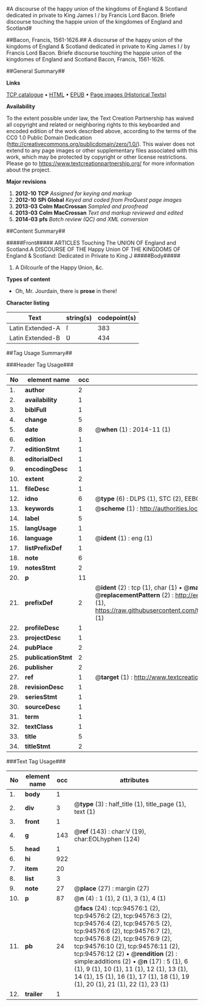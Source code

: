 #A discourse of the happy union of the kingdoms of England & Scotland dedicated in private to King James I / by Francis Lord Bacon. Briefe discourse touching the happie union of the kingdomes of England and Scotland#

##Bacon, Francis, 1561-1626.##
A discourse of the happy union of the kingdoms of England & Scotland dedicated in private to King James I / by Francis Lord Bacon.
Briefe discourse touching the happie union of the kingdomes of England and Scotland
Bacon, Francis, 1561-1626.

##General Summary##

**Links**

[TCP catalogue](http://www.ota.ox.ac.uk/tcp/)  • 
[HTML](http://tei.it.ox.ac.uk/tcp/Texts-HTML/free/A28/A28102.html)  • 
[EPUB](http://tei.it.ox.ac.uk/tcp/Texts-EPUB/free/A28/A28102.epub) • 
[Page images (Historical Texts)](https://historicaltexts.jisc.ac.uk/eebo-12854513e)

**Availability**

To the extent possible under law, the Text Creation Partnership has waived all copyright and related or neighboring rights to this keyboarded and encoded edition of the work described above, according to the terms of the CC0 1.0 Public Domain Dedication (http://creativecommons.org/publicdomain/zero/1.0/). This waiver does not extend to any page images or other supplementary files associated with this work, which may be protected by copyright or other license restrictions. Please go to https://www.textcreationpartnership.org/ for more information about the project.

**Major revisions**

1. __2012-10__ __TCP__ *Assigned for keying and markup*
1. __2012-10__ __SPi Global__ *Keyed and coded from ProQuest page images*
1. __2013-03__ __Colm MacCrossan__ *Sampled and proofread*
1. __2013-03__ __Colm MacCrossan__ *Text and markup reviewed and edited*
1. __2014-03__ __pfs__ *Batch review (QC) and XML conversion*

##Content Summary##

#####Front#####
ARTICLES Touching The UNION OF England and Scotland.A DISCOURSE OF THE Happy Union OF THE KINGDOMS OF England & Scotland: Dedicated in Private to King J
#####Body#####

1. A Diſcourſe of the Happy Ʋnion, &c.

**Types of content**

  * Oh, Mr. Jourdain, there is **prose** in there!

**Character listing**


|Text|string(s)|codepoint(s)|
|---|---|---|
|Latin Extended-A|ſ|383|
|Latin Extended-B|Ʋ|434|

##Tag Usage Summary##

###Header Tag Usage###

|No|element name|occ|attributes|
|---|---|---|---|
|1.|__author__|2||
|2.|__availability__|1||
|3.|__biblFull__|1||
|4.|__change__|5||
|5.|__date__|8| @__when__ (1) : 2014-11 (1)|
|6.|__edition__|1||
|7.|__editionStmt__|1||
|8.|__editorialDecl__|1||
|9.|__encodingDesc__|1||
|10.|__extent__|2||
|11.|__fileDesc__|1||
|12.|__idno__|6| @__type__ (6) : DLPS (1), STC (2), EEBO-CITATION (1), OCLC (1), VID (1)|
|13.|__keywords__|1| @__scheme__ (1) : http://authorities.loc.gov/ (1)|
|14.|__label__|5||
|15.|__langUsage__|1||
|16.|__language__|1| @__ident__ (1) : eng (1)|
|17.|__listPrefixDef__|1||
|18.|__note__|6||
|19.|__notesStmt__|2||
|20.|__p__|11||
|21.|__prefixDef__|2| @__ident__ (2) : tcp (1), char (1)  •  @__matchPattern__ (2) : ([0-9\-]+):([0-9IVX]+) (1), (.+) (1)  •  @__replacementPattern__ (2) : http://eebo.chadwyck.com/downloadtiff?vid=$1&page=$2 (1), https://raw.githubusercontent.com/textcreationpartnership/Texts/master/tcpchars.xml#$1 (1)|
|22.|__profileDesc__|1||
|23.|__projectDesc__|1||
|24.|__pubPlace__|2||
|25.|__publicationStmt__|2||
|26.|__publisher__|2||
|27.|__ref__|1| @__target__ (1) : http://www.textcreationpartnership.org/docs/. (1)|
|28.|__revisionDesc__|1||
|29.|__seriesStmt__|1||
|30.|__sourceDesc__|1||
|31.|__term__|1||
|32.|__textClass__|1||
|33.|__title__|5||
|34.|__titleStmt__|2||


###Text Tag Usage###

|No|element name|occ|attributes|
|---|---|---|---|
|1.|__body__|1||
|2.|__div__|3| @__type__ (3) : half_title (1), title_page (1), text (1)|
|3.|__front__|1||
|4.|__g__|143| @__ref__ (143) : char:V (19), char:EOLhyphen (124)|
|5.|__head__|1||
|6.|__hi__|922||
|7.|__item__|20||
|8.|__list__|3||
|9.|__note__|27| @__place__ (27) : margin (27)|
|10.|__p__|87| @__n__ (4) : 1 (1), 2 (1), 3 (1), 4 (1)|
|11.|__pb__|24| @__facs__ (24) : tcp:94576:1 (2), tcp:94576:2 (2), tcp:94576:3 (2), tcp:94576:4 (2), tcp:94576:5 (2), tcp:94576:6 (2), tcp:94576:7 (2), tcp:94576:8 (2), tcp:94576:9 (2), tcp:94576:10 (2), tcp:94576:11 (2), tcp:94576:12 (2)  •  @__rendition__ (2) : simple:additions (2)  •  @__n__ (17) : 5 (1), 6 (1), 9 (1), 10 (1), 11 (1), 12 (1), 13 (1), 14 (1), 15 (1), 16 (1), 17 (1), 18 (1), 19 (1), 20 (1), 21 (1), 22 (1), 23 (1)|
|12.|__trailer__|1||
